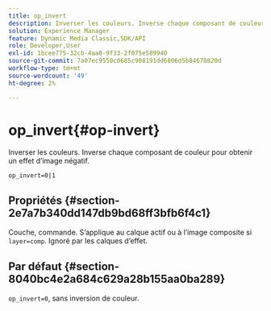 ```yaml
---
title: op_invert
description: Inverser les couleurs. Inverse chaque composant de couleur pour obtenir un effet d’image négatif.
solution: Experience Manager
feature: Dynamic Media Classic,SDK/API
role: Developer,User
exl-id: 1bcee775-32cb-4aa8-9f33-2f075e589940
source-git-commit: 7a07ec9550c0685c908191dd6806d5b84678820d
workflow-type: tm+mt
source-wordcount: '49'
ht-degree: 2%

---
```


# op_invert{#op-invert}

Inverser les couleurs. Inverse chaque composant de couleur pour obtenir un effet d’image négatif.

`op_invert=0|1`

## Propriétés {#section-2e7a7b340dd147db9bd68ff3bfb6f4c1}

Couche, commande. S’applique au calque actif ou à l’image composite si `layer=comp`. Ignoré par les calques d’effet.

## Par défaut {#section-8040bc4e2a684c629a28b155aa0ba289}

`op_invert=0`, sans inversion de couleur.
